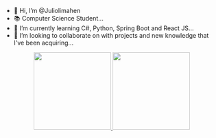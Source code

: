 - 👋 Hi, I’m @Juliolimahen
- 📚 Computer Science Student... 
- 🌱 I’m currently learning C#, Python, Spring Boot and React JS...
- 💞️ I’m looking to collaborate on with projects and new knowledge that I've been acquiring...


<div align="center">
  <a href="https://github.com/Juliolimahen/">
  <img height="180em" src="https://github-readme-stats.vercel.app/api?username=Juliolimahen&show_icons=true&theme=nightowl&include_all_commits=true&count_private=true"/>
  <img height="180em" src="https://github-readme-stats.vercel.app/api/top-langs/?username=Juliolimahen&layout=compact&langs_count=7&theme=nightowl&include_all_commits=true&count_private=true"/>
</div>

<!---
Juliolimahen/Juliolimahen is a ✨ special ✨ repository because its `README.md` (this file) appears on your GitHub profile.
You can click the Preview link to take a look at your changes.
--->
